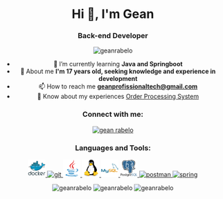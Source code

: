 <h1 align="center">Hi 👋, I'm Gean</h1>
<h3 align="center">Back-end Developer</h3>

<p align="center"> <img src="https://komarev.com/ghpvc/?username=geanrabelo&label=Profile%20views&color=0e75b6&style=flat" alt="geanrabelo" /> </p>

<div align="center">
  
- 🌱 I’m currently learning **Java and Springboot**
- 💬 About me **I'm 17 years old, seeking knowledge and experience in development**
- 📫 How to reach me **geanprofissionaltech@gmail.com**
- 📄 Know about my experiences [Order Processing System](https://github.com/geanrabelo/Order-Processing-System.git)

</div>

<h3 align="center">Connect with me:</h3>
<p align="center">
<a href="https://linkedin.com/in/gean-rabelo" target="blank"><img align="center" src="https://raw.githubusercontent.com/rahuldkjain/github-profile-readme-generator/master/src/images/icons/Social/linked-in-alt.svg" alt="gean rabelo" height="30" width="40" /></a>
</p>

<h3 align="center">Languages and Tools:</h3>
<p align="center">
<a href="https://www.docker.com/" target="_blank" rel="noreferrer"> <img src="https://raw.githubusercontent.com/devicons/devicon/master/icons/docker/docker-original-wordmark.svg" alt="docker" width="40" height="40"/> </a>
<a href="https://git-scm.com/" target="_blank" rel="noreferrer"> <img src="https://www.vectorlogo.zone/logos/git-scm/git-scm-icon.svg" alt="git" width="40" height="40"/> </a>
<a href="https://www.java.com" target="_blank" rel="noreferrer"> <img src="https://raw.githubusercontent.com/devicons/devicon/master/icons/java/java-original.svg" alt="java" width="40" height="40"/> </a>
<a href="https://www.linux.org/" target="_blank" rel="noreferrer"> <img src="https://raw.githubusercontent.com/devicons/devicon/master/icons/linux/linux-original.svg" alt="linux" width="40" height="40"/> </a>
<a href="https://www.mysql.com/" target="_blank" rel="noreferrer"> <img src="https://raw.githubusercontent.com/devicons/devicon/master/icons/mysql/mysql-original-wordmark.svg" alt="mysql" width="40" height="40"/> </a>
<a href="https://www.postgresql.org" target="_blank" rel="noreferrer"> <img src="https://raw.githubusercontent.com/devicons/devicon/master/icons/postgresql/postgresql-original-wordmark.svg" alt="postgresql" width="40" height="40"/> </a>
<a href="https://postman.com" target="_blank" rel="noreferrer"> <img src="https://www.vectorlogo.zone/logos/getpostman/getpostman-icon.svg" alt="postman" width="40" height="40"/> </a>
<a href="https://spring.io/" target="_blank" rel="noreferrer"> <img src="https://www.vectorlogo.zone/logos/springio/springio-icon.svg" alt="spring" width="40" height="40"/> </a>
</p>

<p align="center">
  <img src="https://github-readme-stats.vercel.app/api/top-langs?username=geanrabelo&show_icons=true&locale=en&layout=compact" alt="geanrabelo" />
  <img src="https://github-readme-stats.vercel.app/api?username=geanrabelo&show_icons=true&locale=en" alt="geanrabelo" />
  <img src="https://github-readme-streak-stats.herokuapp.com/?user=geanrabelo&" alt="geanrabelo" />
</p>
